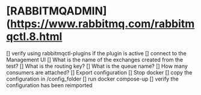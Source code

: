 # [RABBITMQADMIN](https://www.rabbitmq.com/rabbitmqctl.8.html

[] verify using rabbitmqctl-plugins if the plugin is active
[] connect to the Management UI
[] What is the name of the exchanges created from the test?
[] What is the routing key?
[] What is the queue name?
[] How many consumers are attached?
[] Export configuration
[] Stop docker
[] copy the configuration in /config_folder
[] run docker compose-up
[] verify the configuration has been reimported
